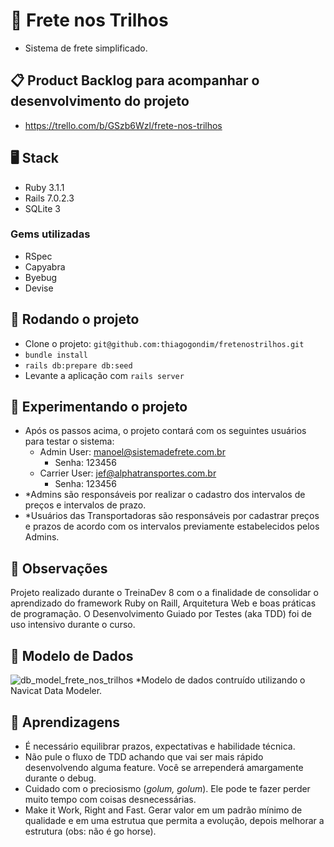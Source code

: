 # :truck: Frete nos Trilhos

- Sistema de frete simplificado.

## :clipboard: Product Backlog para acompanhar o desenvolvimento do projeto

- https://trello.com/b/GSzb6Wzl/frete-nos-trilhos

## :desktop_computer: Stack

- Ruby 3.1.1
- Rails 7.0.2.3
- SQLite 3

### Gems utilizadas
- RSpec
- Capyabra
- Byebug
- Devise

## :arrows_counterclockwise: Rodando o projeto

- Clone o projeto: `git@github.com:thiagogondim/fretenostrilhos.git`
- `bundle install`
- `rails db:prepare db:seed`
- Levante a aplicação com `rails server`

## :wrench: Experimentando o projeto
- Após os passos acima, o projeto contará com os seguintes usuários para testar o sistema:
  - Admin User: manoel@sistemadefrete.com.br
    - Senha: 123456 
  - Carrier User: jef@alphatransportes.com.br
    - Senha: 123456
- *Admins são responsáveis por realizar o cadastro dos intervalos de preços e intervalos de prazo.
- *Usuários das Transportadoras são responsáveis por cadastrar preços e prazos de acordo com os intervalos previamente estabelecidos pelos Admins. 

## :memo: Observações

Projeto realizado durante o TreinaDev 8 com o a finalidade de consolidar o aprendizado do framework Ruby on Raill, Arquitetura Web e boas práticas de programação. O Desenvolvimento Guiado por Testes (aka TDD) foi de uso intensivo durante o curso.

## :floppy_disk: Modelo de Dados
![db_model_frete_nos_trilhos](https://user-images.githubusercontent.com/14118336/171166659-d8767ed0-4cde-4319-aec2-fffffbc11e56.png)
*Modelo de dados contruído utilizando o Navicat Data Modeler.

## :paperclip: Aprendizagens
- É necessário equilibrar prazos, expectativas e habilidade técnica.
- Não pule o fluxo de TDD achando que vai ser mais rápido desenvolvendo alguma feature. Você se arrependerá amargamente durante o debug.
- Cuidado com o preciosismo (_golum, golum_). Ele pode te fazer perder muito tempo com coisas desnecessárias.
- Make it Work, Right and Fast. Gerar valor em um padrão mínimo de qualidade e em uma estrutua que permita a evolução, depois melhorar a estrutura (obs: não é go horse).   

